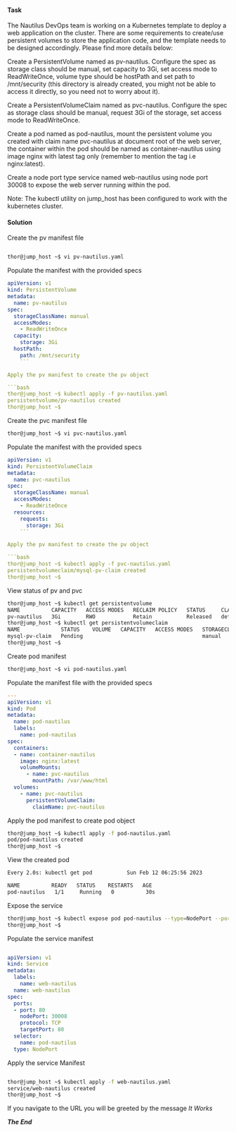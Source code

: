 #### Task

The Nautilus DevOps team is working on a Kubernetes template to deploy a web application on the cluster. There are some requirements to create/use persistent volumes to store the application code, and the template needs to be designed accordingly. Please find more details below:



Create a PersistentVolume named as pv-nautilus. Configure the spec as storage class should be manual, set capacity to 3Gi, set access mode to ReadWriteOnce, volume type should be hostPath and set path to /mnt/security (this directory is already created, you might not be able to access it directly, so you need not to worry about it).

Create a PersistentVolumeClaim named as pvc-nautilus. Configure the spec as storage class should be manual, request 3Gi of the storage, set access mode to ReadWriteOnce.

Create a pod named as pod-nautilus, mount the persistent volume you created with claim name pvc-nautilus at document root of the web server, the container within the pod should be named as container-nautilus using image nginx with latest tag only (remember to mention the tag i.e nginx:latest).

Create a node port type service named web-nautilus using node port 30008 to expose the web server running within the pod.

Note: The kubectl utility on jump_host has been configured to work with the kubernetes cluster.

#### Solution

Create the pv manifest file

```bash

thor@jump_host ~$ vi pv-nautilus.yaml
```

Populate the manifest with the provided specs

```yaml
apiVersion: v1
kind: PersistentVolume
metadata: 
  name: pv-nautilus
spec: 
  storageClassName: manual
  accessModes: 
    - ReadWriteOnce
  capacity: 
    storage: 3Gi
  hostPath:
    path: /mnt/security
    ```

Apply the pv manifest to create the pv object

```bash
thor@jump_host ~$ kubectl apply -f pv-nautilus.yaml 
persistentvolume/pv-nautilus created
thor@jump_host ~$ 
```

Create the pvc manifest file

```bash
thor@jump_host ~$ vi pvc-nautilus.yaml
```

Populate the manifest with the provided specs

```yaml
apiVersion: v1
kind: PersistentVolumeClaim
metadata: 
  name: pvc-nautilus
spec: 
  storageClassName: manual
  accessModes: 
    - ReadWriteOnce
  resources:
    requests: 
      storage: 3Gi
    ```

Apply the pv manifest to create the pv object

```bash
thor@jump_host ~$ kubectl apply -f pvc-nautilus.yaml 
persistentvolumeclaim/mysql-pv-claim created
thor@jump_host ~$ 
```

View status of pv and pvc

```bash
thor@jump_host ~$ kubectl get persistentvolume
NAME          CAPACITY   ACCESS MODES   RECLAIM POLICY   STATUS     CLAIM                    STORAGECLASS   REASON   AGE
pv-nautilus   3Gi        RWO            Retain           Released   default/mysql-pv-claim   manual                  11m
thor@jump_host ~$ kubectl get persistentvolumeclaim
NAME             STATUS    VOLUME   CAPACITY   ACCESS MODES   STORAGECLASS   AGE
mysql-pv-claim   Pending                                      manual         73s
thor@jump_host ~$ 
```
Create pod manifest

```bash
thor@jump_host ~$ vi pod-nautilus.yaml
```

Populate the manifest file with the provided specs

```yaml
---
apiVersion: v1
kind: Pod
metadata:
  name: pod-nautilus
  labels:
    name: pod-nautilus
spec:
  containers:
  - name: container-nautilus
    image: nginx:latest
    volumeMounts:
      - name: pvc-nautilus
        mountPath: /var/www/html
  volumes:
    - name: pvc-nautilus
      persistentVolumeClaim:
        claimName: pvc-nautilus
```

Apply the pod manifest to create pod object

```bash
thor@jump_host ~$ kubectl apply -f pod-nautilus.yaml 
pod/pod-nautilus created
thor@jump_host ~$ 
```

View the created pod

```bash
Every 2.0s: kubectl get pod           Sun Feb 12 06:25:56 2023

NAME          READY   STATUS    RESTARTS   AGE
pod-nautilus   1/1     Running   0          30s
```


Expose the service

```bash
thor@jump_host ~$ kubectl expose pod pod-nautilus --type=NodePort --port=80 --name=web-nautilus --dry-run=client -o yaml > web-nautilus.yaml
thor@jump_host ~$ 
```

Populate the service manifest

```yaml

apiVersion: v1
kind: Service
metadata:
  labels:
    name: web-nautilus
  name: web-nautilus
spec:
  ports:
  - port: 80
    nodePort: 30008
    protocol: TCP
    targetPort: 80
  selector:
    name: pod-nautilus
  type: NodePort
```

Apply the service Manifest

```bash

thor@jump_host ~$ kubectl apply -f web-nautilus.yaml 
service/web-nautilus created
thor@jump_host ~$ 
```

If you navigate to the URL you will be greeted by the message *It Works*


***The End***